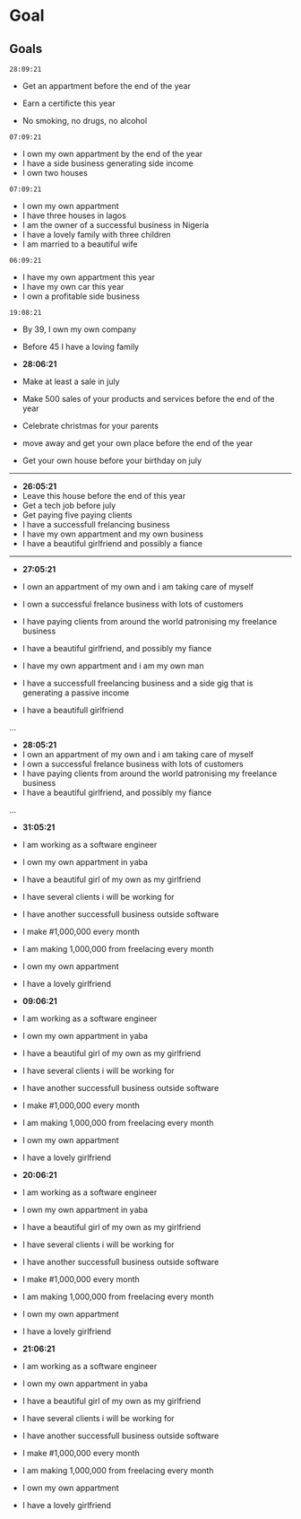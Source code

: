 # Goal

## Goals

`28:09:21`

- Get an appartment before the end of the year
- Earn a certificte this year

- No smoking, no drugs, no alcohol


`07:09:21`

- I own my own appartment by the end of the year
- I have a side business generating side income
- I own two houses

`07:09:21`

- I own my own appartment
- I have three houses in lagos
- I am the owner of a successful business in Nigeria
- I have a lovely family with three children
- I am married to a beautiful wife

`06:09:21`

- I have my own appartment this year
- I have my own car this year
- I own a profitable side business
  
`19:08:21`

- By 39, I own my own company
- Before 45 I have a loving family

- **28:06:21**

- Make at least a sale in july
- Make 500 sales of your products and services before the end of the year
- Celebrate christmas for your parents
- move away and get your own place before the end of the year
- Get your own house before your birthday on july
  
---

- **26:05:21**
- Leave this house before the end of this year
- Get a tech job before july
- Get paying five paying clients
- I have a successfull frelancing business
- I have my own appartment and my own business
- I have a beautiful girlfriend and possibly a fiance

---

- **27:05:21**
- I own an appartment of my own and i am taking care of myself
- I own a successful frelance business with lots of customers
- I have paying clients from around the world patronising my freelance business
- I have a beautiful girlfriend, and possibly my fiance

- I have my own appartment and i am my own man
- I have a successfull freelancing business and a side gig that is generating a passive income
- I have a beautifull girlfriend

...

- **28:05:21**
- I own an appartment of my own and i am taking care of myself
- I own a successful frelance business with lots of customers
- I have paying clients from around the world patronising my freelance business
- I have a beautiful girlfriend, and possibly my fiance

...

- **31:05:21**

- I am working as a software engineer
- I own my own appartment in yaba
- I have a beautiful girl of my own as my girlfriend
- I have several clients i will be working for
- I have another successfull business outside software
- I make #1,000,000 every month

- I am making 1,000,000 from freelacing every month
- I own my own appartment
- I have a lovely girlfriend

- **09:06:21**

- I am working as a software engineer
- I own my own appartment in yaba
- I have a beautiful girl of my own as my girlfriend
- I have several clients i will be working for
- I have another successfull business outside software
- I make #1,000,000 every month

- I am making 1,000,000 from freelacing every month
- I own my own appartment
- I have a lovely girlfriend

- **20:06:21**

- I am working as a software engineer
- I own my own appartment in yaba
- I have a beautiful girl of my own as my girlfriend
- I have several clients i will be working for
- I have another successfull business outside software
- I make #1,000,000 every month

- I am making 1,000,000 from freelacing every month
- I own my own appartment
- I have a lovely girlfriend

- **21:06:21**

- I am working as a software engineer
- I own my own appartment in yaba
- I have a beautiful girl of my own as my girlfriend
- I have several clients i will be working for
- I have another successfull business outside software
- I make #1,000,000 every month

- I am making 1,000,000 from freelacing every month
- I own my own appartment
- I have a lovely girlfriend
